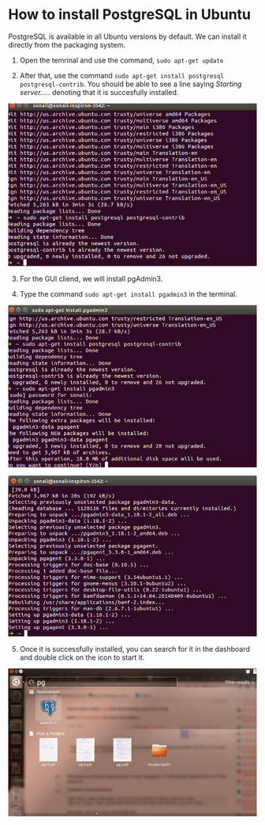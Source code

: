 # How to install PostgreSQL in Ubuntu

PostgreSQL is available in all Ubuntu versions by default. We can install it directly from the packaging system.

1. Open the temrinal and use the command, `sudo apt-get update`

2. After that, use the command `sudo apt-get install postgresql postgresql-contrib`. You should be able to see a line saying _Starting server....._ denoting that it is succesfully installed.

![](/img/postgres.png)


3. For the GUI cliend, we will install pgAdmin3.

4. Type the command `sudo apt-get install pgadmin3` in the terminal.

![](/img/postgres1.png)


![](/img/postgres2.png)


5. Once it is successfully installed, you can search for it in the dashboard and double click on the icon to start it.

![](/img/postgres3.png)